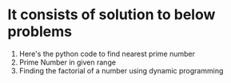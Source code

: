 # It consists of solution to below problems

1. Here's the python code to find nearest prime number
2. Prime Number in given range
3. Finding the factorial of a number using dynamic programming
